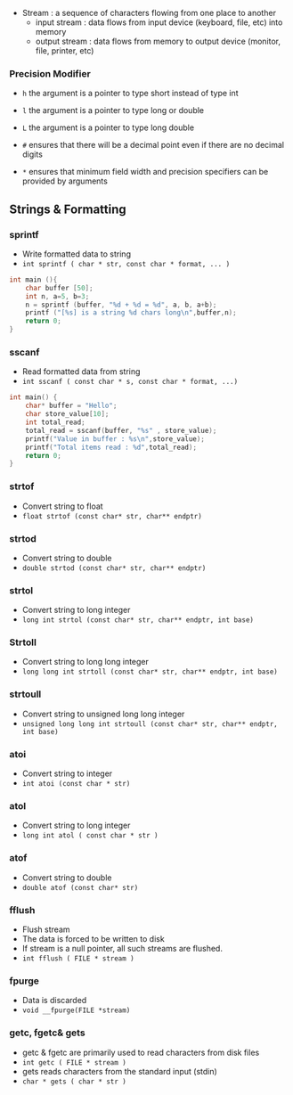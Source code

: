 - Stream : a sequence of characters flowing from one place to another
	- input stream : data flows from input device (keyboard, file, etc) into memory
	- output stream : data flows from memory to output device (monitor, file, printer, etc)

### Precision Modifier
- `h` the argument is a pointer to type short instead of type int
- `l` the argument is a pointer to type long or double
- `L` the argument is a pointer to type long double

- `#` ensures that there will be a decimal point even if there are no decimal digits
- `*` ensures that minimum field width and precision specifiers can be provided by arguments

## Strings & Formatting

### sprintf
- Write formatted data to string
- `int sprintf ( char * str, const char * format, ... )`

```c
int main (){
	char buffer [50];
	int n, a=5, b=3;
	n = sprintf (buffer, "%d + %d = %d", a, b, a+b);
	printf ("[%s] is a string %d chars long\n",buffer,n);
	return 0;
}
```

### sscanf
- Read formatted data from string
- `int sscanf ( const char * s, const char * format, ...)`
```c
int main() {
	char* buffer = "Hello";
	char store_value[10];
	int total_read;
	total_read = sscanf(buffer, "%s" , store_value);
	printf("Value in buffer : %s\n",store_value);
	printf("Total items read : %d",total_read);
	return 0;
}
```

### strtof
- Convert string to float
- `float strtof (const char* str, char** endptr)`
### strtod
- Convert string to double
- `double strtod (const char* str, char** endptr)`
### strtol
- Convert string to long integer
- `long int strtol (const char* str, char** endptr, int base)`
### Strtoll
- Convert string to long long integer
- `long long int strtoll (const char* str, char** endptr, int base)`
### strtoull
- Convert string to unsigned long long integer
- `unsigned long long int strtoull (const char* str, char** endptr, int base)`
### atoi
- Convert string to integer
- `int atoi (const char * str)`
### atol
- Convert string to long integer
- `long int atol ( const char * str )`
### atof
- Convert string to double
- `double atof (const char* str)`
### fflush
- Flush stream
- The data is forced to be written to disk
- If stream is a null pointer, all such streams are flushed.
- `int fflush ( FILE * stream )`
### fpurge
- Data is discarded
- `void __fpurge(FILE *stream)`
### getc, fgetc& gets
- getc & fgetc are primarily used to read characters from disk files
- `int getc ( FILE * stream )`
- gets reads characters from the standard input (stdin)
- `char * gets ( char * str )`